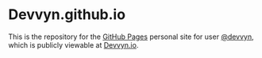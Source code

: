 # Devvyn.github.io

This is the repository for the [GitHub Pages] personal site for user [@devvyn], which is publicly viewable at [Devvyn.io].

[GitHub Pages]: https://pages.github.com/
[Devvyn.io]: http://devvyn.io/
[@devvyn]: https://github.com/devvyn/

